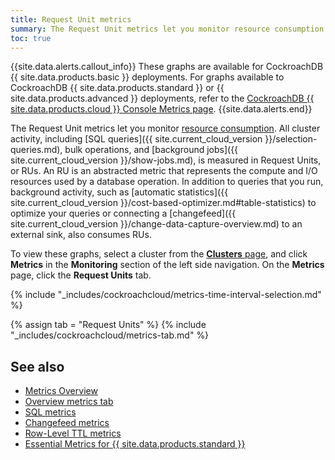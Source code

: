 ```yaml
---
title: Request Unit metrics
summary: The Request Unit metrics let you monitor resource consumption.
toc: true
---
```


{{site.data.alerts.callout_info}}
These graphs are available for CockroachDB {{ site.data.products.basic }} deployments. For graphs available to CockroachDB {{ site.data.products.standard }} or {{ site.data.products.advanced }} deployments, refer to the [CockroachDB {{ site.data.products.cloud }} Console Metrics page](metrics.md#cockroachdb-cloud-console-metrics-page).
{{site.data.alerts.end}}

The Request Unit metrics let you monitor [resource consumption](resource-usage-basic.md). All cluster activity, including [SQL queries]({{ site.current_cloud_version }}/selection-queries.md), bulk operations, and [background jobs]({{ site.current_cloud_version }}/show-jobs.md), is measured in Request Units, or RUs. An RU is an abstracted metric that represents the compute and I/O resources used by a database operation. In addition to queries that you run, background activity, such as [automatic statistics]({{ site.current_cloud_version }}/cost-based-optimizer.md#table-statistics) to optimize your queries or connecting a [changefeed]({{ site.current_cloud_version }}/change-data-capture-overview.md) to an external sink, also consumes RUs.

To view these graphs, select a cluster from the [**Clusters** page](cluster-management.md#view-clusters-page), and click **Metrics** in the **Monitoring** section of the left side navigation. On the **Metrics** page, click the **Request Units** tab.

{% include "_includes/cockroachcloud/metrics-time-interval-selection.md" %}

{% assign tab = "Request Units" %}
{% include "_includes/cockroachcloud/metrics-tab.md" %}

## See also

- [Metrics Overview](metrics.md)
- [Overview metrics tab](metrics-overview.md)
- [SQL metrics](metrics-sql.md)
- [Changefeed metrics](metrics-changefeeds.md)
- [Row-Level TTL metrics](metrics-row-level-ttl.md)
- [Essential Metrics for {{ site.data.products.standard }}](metrics-essential.md)
